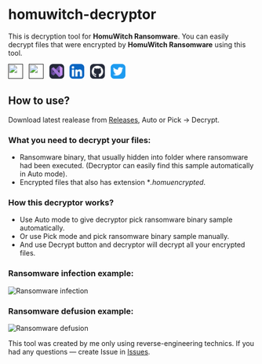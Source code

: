 # homuwitch-decryptor

This is decryption tool for **HomuWitch Ransomware**.
You can easily decrypt files that were encrypted by **HomuWitch Ransomware** using this tool.

[<img src="https://user-images.githubusercontent.com/25181517/121405384-444d7300-c95d-11eb-959f-913020d3bf90.png" width="30" height="30">]()
&nbsp;
[<img src="https://user-images.githubusercontent.com/25181517/121405754-b4f48f80-c95d-11eb-8893-fc325bde617f.png" width="30" height="30">]()
&nbsp;
[<img src="https://raw.githubusercontent.com/tandpfun/skill-icons/main/icons/VisualStudio-Dark.svg" width="30" height="30">](https://visualstudio.microsoft.com/vs/community/)
&nbsp;
[<img src="https://raw.githubusercontent.com/tandpfun/skill-icons/main/icons/LinkedIn.svg" width="30" height="30">](https://www.linkedin.com/infokek)
&nbsp;
[<img src="https://raw.githubusercontent.com/tandpfun/skill-icons/main/icons/Github-Dark.svg" width="30" height="30">](https://github.com/infokek)
&nbsp;
[<img src="https://raw.githubusercontent.com/tandpfun/skill-icons/main/icons/Twitter.svg" width="30" height="30">](https://x.com/infokek_)

## How to use?
Download latest realease from [Releases](https://github.com/infokek/homuwitch-decryptor/releases), Auto or Pick -> Decrypt.

### What you need to decrypt your files:
- Ransomware binary, that usually hidden into folder where ransomware had been executed. (Decryptor can easily find this sample automatically in Auto mode).
- Encrypted files that also has extension **.homuencrypted*.

### How this decryptor works?
- Use Auto mode to give decryptor pick ransomware binary sample automatically.
- Or use Pick mode and pick ransomware binary sample manually.
- And use Decrypt button and decryptor will decrypt all your encrypted files.

### Ransomware infection example:
![Ransomware infection](assets/malwaring.gif "HomuWitch infection example")

### Ransomware defusion example:
![Ransomware defusion](assets/defusing.gif "homuwitch-decryptor usage example")

This tool was created by me only using reverse-engineering technics.
If you had any questions — create Issue in [Issues](https://github.com/infokek/homuwitch-decryptor/issues).